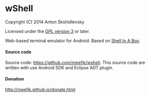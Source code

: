 wShell
======

Copyright (C) 2014  Anton Skshidlevsky

Licensed under the [GPL version 3](http://www.gnu.org/licenses/) or later.

Web-based terminal emulator for Android. Based on [Shell In A Box](http://code.google.com/p/shellinabox/).

#### Source code ####
Source code: <https://github.com/meefik/wshell>. This source code are written with use Android SDK and Eclipse ADT plugin.

#### Donation ####
<http://meefik.github.io/donate.html>

